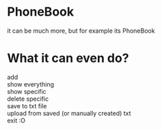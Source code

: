 # PhoneBook
it can be much more, but for example its PhoneBook
# What it can even do?
add<br>
show everything<br>
show specific<br>
delete specific<br>
save to txt file<br>
upload from saved (or manually created) txt<br>
exit :O
